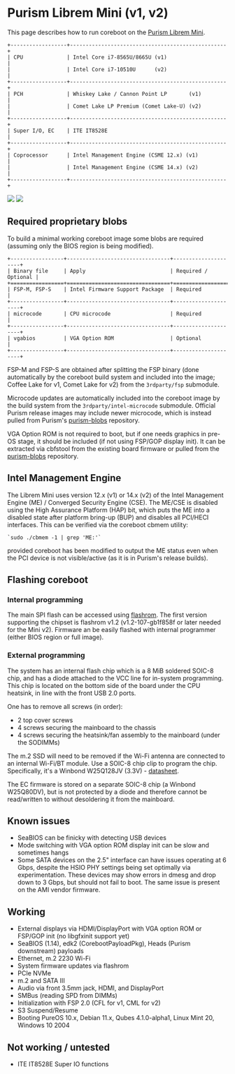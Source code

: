 # Purism Librem Mini (v1, v2)

This page describes how to run coreboot on the [Purism Librem Mini].

```{eval-rst}
+------------------+--------------------------------------------------+
| CPU              | Intel Core i7-8565U/8665U (v1)                   |
|                  | Intel Core i7-10510U      (v2)                   |
+------------------+--------------------------------------------------+
| PCH              | Whiskey Lake / Cannon Point LP       (v1)        |
|                  | Comet Lake LP Premium (Comet Lake-U) (v2)        |
+------------------+--------------------------------------------------+
| Super I/O, EC    | ITE IT8528E                                      |
+------------------+--------------------------------------------------+
| Coprocessor      | Intel Management Engine (CSME 12.x) (v1)         |
|                  | Intel Management Engine (CSME 14.x) (v2)         |
+------------------+--------------------------------------------------+
```

![](librem_mini.jpg)
![](librem_mini_flash.jpg)

## Required proprietary blobs

To build a minimal working coreboot image some blobs are required (assuming
only the BIOS region is being modified).

```{eval-rst}
+-----------------+---------------------------------+---------------------+
| Binary file     | Apply                           | Required / Optional |
+=================+=================================+=====================+
| FSP-M, FSP-S    | Intel Firmware Support Package  | Required            |
+-----------------+---------------------------------+---------------------+
| microcode       | CPU microcode                   | Required            |
+-----------------+---------------------------------+---------------------+
| vgabios         | VGA Option ROM                  | Optional            |
+-----------------+---------------------------------+---------------------+
```

FSP-M and FSP-S are obtained after splitting the FSP binary (done automatically
by the coreboot build system and included into the image; Coffee Lake for v1,
Comet Lake for v2) from the `3rdparty/fsp` submodule.

Microcode updates are automatically included into the coreboot image by the build
system from the `3rdparty/intel-microcode` submodule. Official Purism release
images may include newer microcode, which is instead pulled from Purism's
[purism-blobs] repository.

VGA Option ROM is not required to boot, but if one needs graphics in pre-OS
stage, it should be included (if not using FSP/GOP display init). It can
be extracted via cbfstool from the existing board firmware or pulled from
the [purism-blobs] repository.

## Intel Management Engine

The Librem Mini uses version 12.x (v1) or 14.x (v2) of the Intel Management
Engine (ME) / Converged Security Engine (CSE). The ME/CSE is disabled using
the High Assurance Platform (HAP) bit, which puts the ME into a disabled state
after platform bring-up (BUP) and disables all PCI/HECI interfaces.
This can be verified via the coreboot cbmem utility:

    `sudo ./cbmem -1 | grep 'ME:'`

provided coreboot has been modified to output the ME status even when
the PCI device is not visible/active (as it is in Purism's release builds).

## Flashing coreboot

### Internal programming

The main SPI flash can be accessed using [flashrom]. The first version
supporting the chipset is flashrom v1.2 (v1.2-107-gb1f858f or later needed
for the Mini v2). Firmware an be easily flashed with internal programmer
(either BIOS region or full image).

### External programming

The system has an internal flash chip which is a 8 MiB soldered SOIC-8 chip,
and has a diode attached to the VCC line for in-system programming.
This chip is located on the bottom side of the board under the CPU heatsink,
in line with the front USB 2.0 ports.

One has to remove all screws (in order):

 * 2 top cover screws
 * 4 screws securing the mainboard to the chassis
 * 4 screws securing the heatsink/fan assembly to the mainboard (under the SODIMMs)

The m.2 SSD will need to be removed if the Wi-Fi antenna are connected to
an internal Wi-Fi/BT module. Use a SOIC-8 chip clip to program the chip.
Specifically, it's a Winbond W25Q128JV (3.3V) - [datasheet][W25Q128JV].

The EC firmware is stored on a separate SOIC-8 chip (a Winbond W25Q80DV),
but is not protected by a diode and therefore cannot be read/written to without
desoldering it from the mainboard.

## Known issues

 * SeaBIOS can be finicky with detecting USB devices
 * Mode switching with VGA option ROM display init can be slow and sometimes hangs
 * Some SATA devices on the 2.5" interface can have issues operating at 6 Gbps,
   despite the HSIO PHY settings being set optimally via experimentation. These devices
   may show errors in dmesg and drop down to 3 Gbps, but should not fail to boot.
   The same issue is present on the AMI vendor firmware.

## Working

 * External displays via HDMI/DisplayPort with VGA option ROM or FSP/GOP init
   (no libgfxinit support yet)
 * SeaBIOS (1.14), edk2 (CorebootPayloadPkg), Heads (Purism downstream) payloads
 * Ethernet, m.2 2230 Wi-Fi
 * System firmware updates via flashrom
 * PCIe NVMe
 * m.2 and SATA III
 * Audio via front 3.5mm jack, HDMI, and DisplayPort
 * SMBus (reading SPD from DIMMs)
 * Initialization with FSP 2.0 (CFL for v1, CML for v2)
 * S3 Suspend/Resume
 * Booting PureOS 10.x, Debian 11.x, Qubes 4.1.0-alpha1, Linux Mint 20, Windows 10 2004

## Not working / untested

 * ITE IT8528E Super IO functions


[Purism Librem Mini]: https://puri.sm/products/librem-mini/
[purism-blobs]: https://source.puri.sm/coreboot/purism-blobs
[W25Q128JV]: https://www.winbond.com/resource-files/w25q128jv%20revf%2003272018%20plus.pdf
[flashrom]: https://flashrom.org/Flashrom
